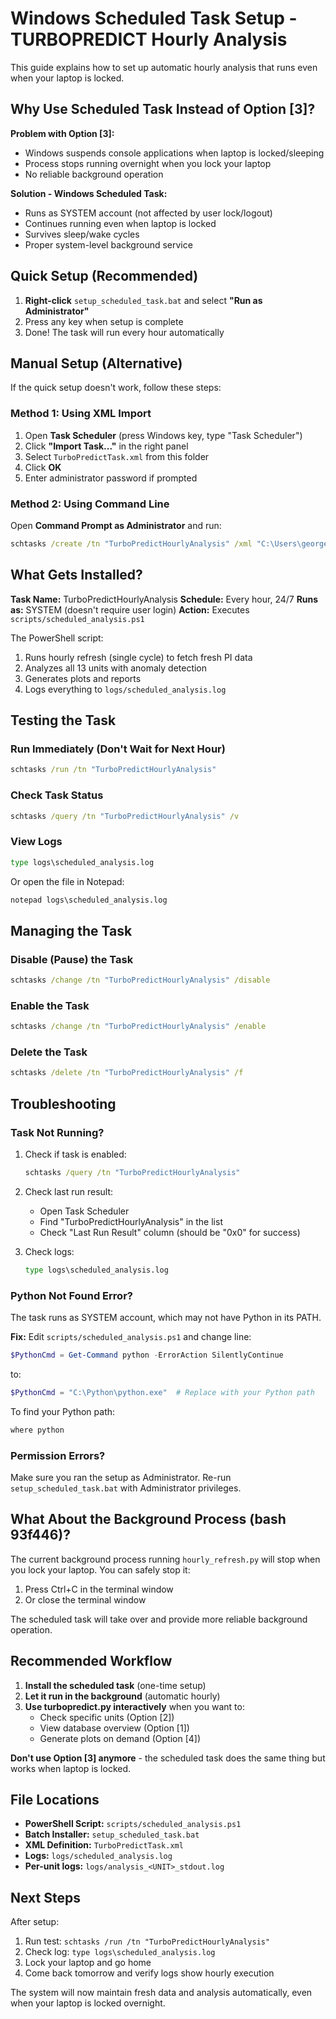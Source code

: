 # Windows Scheduled Task Setup - TURBOPREDICT Hourly Analysis

This guide explains how to set up automatic hourly analysis that runs even when your laptop is locked.

## Why Use Scheduled Task Instead of Option [3]?

**Problem with Option [3]:**
- Windows suspends console applications when laptop is locked/sleeping
- Process stops running overnight when you lock your laptop
- No reliable background operation

**Solution - Windows Scheduled Task:**
- Runs as SYSTEM account (not affected by user lock/logout)
- Continues running even when laptop is locked
- Survives sleep/wake cycles
- Proper system-level background service

## Quick Setup (Recommended)

1. **Right-click** `setup_scheduled_task.bat` and select **"Run as Administrator"**
2. Press any key when setup is complete
3. Done! The task will run every hour automatically

## Manual Setup (Alternative)

If the quick setup doesn't work, follow these steps:

### Method 1: Using XML Import

1. Open **Task Scheduler** (press Windows key, type "Task Scheduler")
2. Click **"Import Task..."** in the right panel
3. Select `TurboPredictTask.xml` from this folder
4. Click **OK**
5. Enter administrator password if prompted

### Method 2: Using Command Line

Open **Command Prompt as Administrator** and run:

```cmd
schtasks /create /tn "TurboPredictHourlyAnalysis" /xml "C:\Users\george.gabrielujai\Documents\CodeX\TurboPredictTask.xml"
```

## What Gets Installed?

**Task Name:** TurboPredictHourlyAnalysis
**Schedule:** Every hour, 24/7
**Runs as:** SYSTEM (doesn't require user login)
**Action:** Executes `scripts/scheduled_analysis.ps1`

The PowerShell script:
1. Runs hourly refresh (single cycle) to fetch fresh PI data
2. Analyzes all 13 units with anomaly detection
3. Generates plots and reports
4. Logs everything to `logs/scheduled_analysis.log`

## Testing the Task

### Run Immediately (Don't Wait for Next Hour)

```cmd
schtasks /run /tn "TurboPredictHourlyAnalysis"
```

### Check Task Status

```cmd
schtasks /query /tn "TurboPredictHourlyAnalysis" /v
```

### View Logs

```cmd
type logs\scheduled_analysis.log
```

Or open the file in Notepad:
```cmd
notepad logs\scheduled_analysis.log
```

## Managing the Task

### Disable (Pause) the Task

```cmd
schtasks /change /tn "TurboPredictHourlyAnalysis" /disable
```

### Enable the Task

```cmd
schtasks /change /tn "TurboPredictHourlyAnalysis" /enable
```

### Delete the Task

```cmd
schtasks /delete /tn "TurboPredictHourlyAnalysis" /f
```

## Troubleshooting

### Task Not Running?

1. Check if task is enabled:
   ```cmd
   schtasks /query /tn "TurboPredictHourlyAnalysis"
   ```

2. Check last run result:
   - Open Task Scheduler
   - Find "TurboPredictHourlyAnalysis" in the list
   - Check "Last Run Result" column (should be "0x0" for success)

3. Check logs:
   ```cmd
   type logs\scheduled_analysis.log
   ```

### Python Not Found Error?

The task runs as SYSTEM account, which may not have Python in its PATH.

**Fix:** Edit `scripts/scheduled_analysis.ps1` and change line:
```powershell
$PythonCmd = Get-Command python -ErrorAction SilentlyContinue
```
to:
```powershell
$PythonCmd = "C:\Python\python.exe"  # Replace with your Python path
```

To find your Python path:
```cmd
where python
```

### Permission Errors?

Make sure you ran the setup as Administrator. Re-run `setup_scheduled_task.bat` with Administrator privileges.

## What About the Background Process (bash 93f446)?

The current background process running `hourly_refresh.py` will stop when you lock your laptop. You can safely stop it:

1. Press Ctrl+C in the terminal window
2. Or close the terminal window

The scheduled task will take over and provide more reliable background operation.

## Recommended Workflow

1. **Install the scheduled task** (one-time setup)
2. **Let it run in the background** (automatic hourly)
3. **Use turbopredict.py interactively** when you want to:
   - Check specific units (Option [2])
   - View database overview (Option [1])
   - Generate plots on demand (Option [4])

**Don't use Option [3] anymore** - the scheduled task does the same thing but works when laptop is locked.

## File Locations

- **PowerShell Script:** `scripts/scheduled_analysis.ps1`
- **Batch Installer:** `setup_scheduled_task.bat`
- **XML Definition:** `TurboPredictTask.xml`
- **Logs:** `logs/scheduled_analysis.log`
- **Per-unit logs:** `logs/analysis_<UNIT>_stdout.log`

## Next Steps

After setup:
1. Run test: `schtasks /run /tn "TurboPredictHourlyAnalysis"`
2. Check log: `type logs\scheduled_analysis.log`
3. Lock your laptop and go home
4. Come back tomorrow and verify logs show hourly execution

The system will now maintain fresh data and analysis automatically, even when your laptop is locked overnight.
